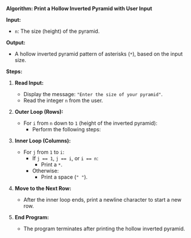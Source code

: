 **Algorithm: Print a Hollow Inverted Pyramid with User Input**

**Input:**
- `n`: The size (height) of the pyramid.

**Output:**
- A hollow inverted pyramid pattern of asterisks (`*`), based on the input size.

**Steps:**

1. **Read Input:**
   - Display the message: `"Enter the size of your pyramid"`.
   - Read the integer `n` from the user.

2. **Outer Loop (Rows):**
   - For `i` from `n` down to `1` (height of the inverted pyramid):
     - Perform the following steps:

3. **Inner Loop (Columns):**
   - For `j` from `1` to `i`:
     - If `j == 1`, `j == i`, or `i == n`:
       - Print a `*`.
     - Otherwise:
       - Print a space (`" "`).

4. **Move to the Next Row:**
   - After the inner loop ends, print a newline character to start a new row.

5. **End Program:**
   - The program terminates after printing the hollow inverted pyramid.
